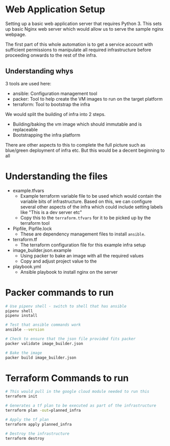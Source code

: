 # Web Application Setup

Setting up a basic web application server that requires Python 3. This sets up basic Nginx web server which would allow us to serve the sample nginx webpage.

The first part of this whole automation is to get a service account with sufficient permissions to manipulate all required infrastructure before proceeding onwards to the rest of the infra.

## Understanding whys

3 tools are used here:

- ansible: Configuration management tool
- packer: Tool to help create the VM images to run on the target platform
- terraform: Tool to bootstrap the infra

We would split the building of infra into 2 steps.

- Building/baking the vm image which should immutable and is replaceable
- Bootstrapping the infra platform

There are other aspects to this to complete the full picture such as blue/green deployment of infra etc. But this would be a decent beginning to all

# Understanding the files

- example.tfvars
  - Example terraform variable file to be used which would contain the variable bits of infrastructure. Based on this, we can configure several other aspects of the infra which could include setting labels like "This is a dev server etc"
  - Copy this to the `terraform.tfvars` for it to be picked up by the terraform tool
- Pipfile, Pipfile.lock
  - These are dependency management files to install `ansible`.
- terraform.tf
  - The terraform configuration file for this example infra setup
- image_builder.json.example
  - Using packer to bake an image with all the required values
  - Copy and adjust project value to the
- playbook.yml
  - Ansible playbook to install nginx on the server

# Packer commands to run

```bash
# Use pipenv shell - switch to shell that has ansible
pipenv shell
pipenv install

# Test that ansible commands work
ansible --version

# Check to ensure that the json file provided fits packer
packer validate image_builder.json

# Bake the image
packer build image_builder.json
```

# Terraform Commands to run

```bash
# This would pull in the google cloud module needed to run this
terraform init

# Generates a tf plan to be executed as part of the infrastructure
terraform plan -out=planned_infra

# Apply the tf plan
terraform apply planned_infra

# Destroy the infrastructure
terraform destroy
```
